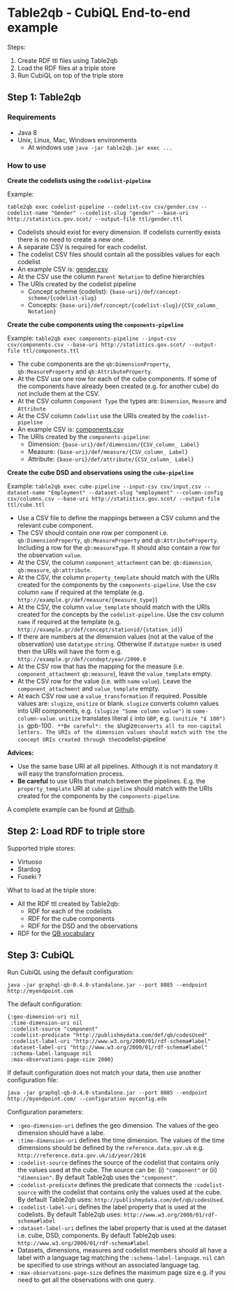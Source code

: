 # Table2qb - CubiQL End-to-end example

Steps:
1. Create RDF ttl files using Table2qb
2. Load the RDF files at a triple store
3. Run CubiQL on top of the triple store

## Step 1: Table2qb

### Requirements

- Java 8
- Unix, Linux, Mac, Windows  environments
  - At windows use `java -jar table2qb.jar exec ...`

### How to use

**Create the codelists using the `codelist-pipeline`**

Example:

`table2qb exec codelist-pipeline --codelist-csv csv/gender.csv --codelist-name "Gender" --codelist-slug "gender" --base-uri http://statistics.gov.scot/ --output-file ttl/gender.ttl`

- Codelists should exist for every dimension. If codelists currently exists there is no need to create a new one.
- A separate CSV is required for each codelist.
- The codelist  CSV files should contain all the possibles values for each codelist
- An example CSV is: [gender.csv](https://github.com/Swirrl/table2qb/blob/master/examples/employment/csv/gender.csv)
- At the CSV use the column `Parent Notation` to define hierarchies
- The URIs created by the codelist pipeline
  - Concept scheme (codelist): `{base-uri}/def/concept-scheme/{codelist-slug}`
  - Concepts: `{base-uri}/def/concept/{codelist-slug}/{CSV_column_ Notation}`

**Create the cube components using the `components-pipeline`**

Example:
`table2qb exec components-pipeline --input-csv csv/components.csv --base-uri http://statistics.gov.scot/ --output-file ttl/components.ttl`

- The cube components are the `qb:DimensionProperty`, `qb:MeasureProperty` and `qb:AttributeProperty`.
- At the CSV use one row for each of the cube components. If some of the components have already been created (e.g. for another cube) do not include them at the CSV. 
- At the CSV column `Component Type` the types are: `Dimension`, `Measure` and `Attribute`
- At the CSV column `Codelist` use the URIs created by the `codelist-pipeline`
- An example CSV is: [components.csv](https://github.com/Swirrl/table2qb/blob/master/examples/employment/csv/components.csv)
- The URIs created by the `components-pipeline`:
  - Dimension: `{base-uri}/def/dimension/{CSV_column_ Label}`
  - Measure: `{base-uri}/def/measure/{CSV_column_ Label}`
  - Attribute: `{base-uri}/def/attribute/{CSV_column_ Label}`

**Create the cube DSD and observations using the `cube-pipeline`**

Example:
`table2qb exec cube-pipeline --input-csv csv/input.csv --dataset-name "Employment" --dataset-slug "employment" --column-config csv/columns.csv --base-uri http://statistics.gov.scot/ --output-file ttl/cube.ttl`

- Use a CSV file to define the mappings between a CSV column and the relevant cube component. 
- The CSV should contain one row per component i.e. `qb:DimensionProperty`, `qb:MeasureProperty` and `qb:AttributeProperty`. Including a row for the `qb:measureType`. It should also contain a row for the observation `value`.
- At the CSV, the column `component_attachment` can be: `qb:dimension`, `qb:measure`, `qb:attribute`. 
- At the CSV, the column `property_template` should match with the URIs created for the components by the `components-pipeline`. Use the csv column `name` if required at the template (e.g. `http://example.gr/def/measure/{measure_type}`)
- At the CSV, the column `value_template` should match with the URIs created for the concepts by the `codelist-pipeline`. Use the csv column `name` if required at the template (e.g. `http://example.gr/def/concept/stationid/{station_id}`)
- If there are numbers at the dimension values (not at the value of the observation) use `datatype` `string`. Otherwise if `datatype` `number` is used then the URIs will have the form e.g. `http://example.gr/def/condept/year/2000.0`
- At the CSV row that has the mapping for the measure (i.e. `component_attachment` `qb:measure`), leave the `value_template` empty.
- At the CSV row for the value (i.e. with `name` `value`). Leave the `component_attachment` and `value_template` empty.
- At each CSV row use a `value_transformation` if required. Possible values are: `slugize`, `unitize` or blank. `slugize` converts column values into URI components, e.g. `(slugize "Some column value")` is `some-column-value`. `unitize` translates literal `£` into `GBP`, e.g. `(unitize "£ 100") is `gpb-100`. **Be careful*: the `slugize` converts all to non-capital letters. The URIs of the dimension values should match with the the concept URIs created through the `codelist-pipeline`

**Advices:** 
- Use the same base URI at all pipelines. Although it is not mandatory it will easy the transformation process.
- **Be careful** to use URIs that match between the pipelines. E.g. the `property_template` URI at `cube-pipeline` should match with the URIs created for the components by the `components-pipeline`.

A complete example can be found at [Github](https://github.com/Swirrl/table2qb/tree/master/examples/employment).

## Step 2: Load RDF to triple store

Supported triple stores:
- Virtuoso
- Stardog
- Fuseki ?

What to load at the triple store:
- All the RDF ttl created by Table2qb:
  - RDF for each of the codelists
  - RDF for the cube components
  - RDF for the DSD and the observations
- RDF for the [QB vocabulary](https://raw.githubusercontent.com/UKGovLD/publishing-statistical-data/master/specs/src/main/vocab/cube.ttl)

## Step 3: CubiQL

Run CubiQL using the default configuration:

`java -jar graphql-qb-0.4.0-standalone.jar --port 8085 --endpoint http://myendpoint.com`

The default configuration:
```
{:geo-dimension-uri nil
 :time-dimension-uri nil
 :codelist-source "component"
 :codelist-predicate "http://publishmydata.com/def/qb/codesUsed"
 :codelist-label-uri "http://www.w3.org/2000/01/rdf-schema#label"
 :dataset-label-uri "http://www.w3.org/2000/01/rdf-schema#label"
 :schema-label-language nil
 :max-observations-page-size 2000}
```

If default configuration does not match your data, then use another configuration file:

`java -jar graphql-qb-0.4.0-standalone.jar --port 8085 --endpoint http://myendpoint.com/ --configuration myconfig.edn`

Configuration parameters:

- `:geo-dimension-uri` defines the geo dimension. The values of the geo dimension should have a labe. 
- `:time-dimension-uri` defines the time dimension. The values of the time dimensions should be defined by the `reference.data.gov.uk` e.g. `http://reference.data.gov.uk/id/year/2016`
- `:codelist-source` defines the source of the codelist that contains only the values used at the cube. The source can be: (i) `"component"` or (ii) `"dimension"`. By default Table2qb uses the `"component"`.
- `:codelist-predicate` defines the predicate that connects the `:codelist-source` with the codelist that  contains only the values used at the cube. By default Table2qb uses: `http://publishmydata.com/def/qb/codesUsed`. 
- `:codelist-label-uri` defines the label property that is used at the codelists. By default Table2qb uses: `http://www.w3.org/2000/01/rdf-schema#label `
- `:dataset-label-uri` defines the label property that is used at the dataset i.e. cube, DSD, components. By default Table2qb uses: `http://www.w3.org/2000/01/rdf-schema#label`
- Datasets, dimensions, measures and codelist members should all have a label with a language tag matching the `:schema-label-language`.  `nil` can be specified to use strings without an associated language tag.
- `:max-observations-page-size` defines the maximum page size e.g. if you need to get all the observations with one query.
